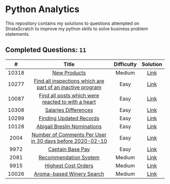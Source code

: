 # Python Analytics
This repository contains my solutions to questions attempted on StrataScratch to improve my python skills to solve business problem statements.

## Completed Questions: `11`
|  #  | Title | Difficulty | Solution |
|:---:|:-----:|:----------:|:--------:|
|10318|[New Products](https://platform.stratascratch.com/coding/10318-new-products?code_type=2)|Medium|[Link](https://github.com/adibandla/stratascratch-pandas-daily/blob/main/pandas/10318.py)
|10277|[Find all inspections which are part of an inactive program](https://platform.stratascratch.com/coding/10277-find-all-inspections-which-are-part-of-an-inactive-program?code_type=2)|Easy|[Link](https://github.com/adibandla/stratascratch-pandas-daily/blob/main/pandas/10277.py)
|10087|[Find all posts which were reacted to with a heart](https://platform.stratascratch.com/coding/10087-find-all-posts-which-were-reacted-to-with-a-heart?code_type=2)|Easy|[Link](https://github.com/adibandla/stratascratch-pandas-daily/blob/main/pandas/10087.py)
|10308|[Salaries Differences](https://platform.stratascratch.com/coding/10308-salaries-differences?code_type=2)|Easy|[Link](https://github.com/adibandla/stratascratch-pandas-daily/blob/main/pandas/10308.py)
|10299|[Finding Updated Records](https://platform.stratascratch.com/coding/10299-finding-updated-records?code_type=2)|Easy|[Link](https://github.com/adibandla/stratascratch-pandas-daily/blob/main/pandas/10299.py)
|10128|[Abigail Breslin Nominations](https://platform.stratascratch.com/coding/10128-count-the-number-of-movies-that-abigail-breslin-nominated-for-oscar?code_type=2)|Easy|[Link](https://github.com/adibandla/stratascratch-pandas-daily/blob/main/pandas/10128.py)
|2004|[Number of Comments Per User in 30 days before 2020-02-10](https://platform.stratascratch.com/coding/2004-number-of-comments-per-user-in-past-30-days?code_type=2)|Easy|[Link](https://github.com/adibandla/stratascratch-pandas-daily/blob/main/pandas/2004.py)
|9972|[Captain Base Pay](https://platform.stratascratch.com/coding/9972-find-the-base-pay-for-police-captains?code_type=2)|Easy|[Link](https://github.com/adibandla/stratascratch-pandas-daily/blob/main/pandas/9972.py)
|2081|[Recommendation System](https://platform.stratascratch.com/coding/2081-recommendation-system/official-solution?code_type=2)|Medium|[Link](https://github.com/adibandla/stratascratch-pandas-daily/blob/main/pandas/2081.py)
|9915|[Highest Cost Orders](https://platform.stratascratch.com/coding/9915-highest-cost-orders?code_type=2)|Medium|[Link](https://github.com/adibandla/stratascratch-pandas-daily/blob/main/pandas/9915.py)
|10026|[Aroma-based Winery Search](https://platform.stratascratch.com/coding/10026-find-all-wineries-which-produce-wines-by-possessing-aromas-of-plum-cherry-rose-or-hazelnut?code_type=2)|Medium|[Link](https://github.com/adibandla/stratascratch-pandas-daily/blob/main/pandas/10026.py)

